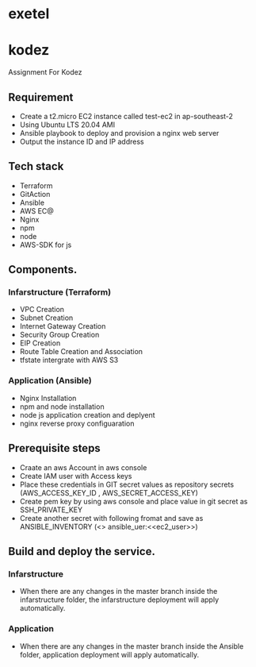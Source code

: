 # exetel
# kodez
Assignment For Kodez

## Requirement
* Create a t2.micro EC2 instance called test-ec2 in ap-southeast-2
* Using Ubuntu LTS 20.04 AMI
* Ansible playbook to deploy and provision a nginx web server
* Output the instance ID and IP address 

## Tech stack
* Terraform
* GitAction
* Ansible
* AWS EC@
* Nginx
* npm
* node
* AWS-SDK for js


## Components.
### Infarstructure (Terraform)
* VPC Creation
* Subnet Creation
* Internet Gateway Creation
* Security Group Creation
* EIP Creation
* Route Table Creation and Association
* tfstate intergrate with AWS S3

### Application (Ansible)
* Nginx Installation
* npm and node installation
* node js application creation and deplyent
* nginx reverse proxy configuaration 


## Prerequisite steps

* Craate an aws Account in aws console
* Create IAM user with Access keys
* Place these credentials in GIT secret values as repository secrets (AWS_ACCESS_KEY_ID , AWS_SECRET_ACCESS_KEY)
* Create pem key by using aws console and place value in git secret as SSH_PRIVATE_KEY
* Create another secret with following fromat and save as  ANSIBLE_INVENTORY (<<EIP>> ansible_uer:<<ec2_user>>)

## Build and deploy the service.

### Infarstructure
  * When there are any changes in the master branch inside the infarstructure folder, the infarstructure deployment will apply automatically.
### Application
  * When there are any changes in the master branch inside the Ansible folder, application deployment will apply automatically.
